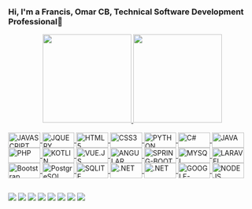 ### Hi, I'm a Francis, Omar CB, Technical Software Development Professional👋

<div align="center">
  <a href="https://github.com/0mar2090">
  <img height="180em" src="https://github-readme-stats.vercel.app/api?username=0mar2090&show_icons=true&theme=dark&include_all_commits=true&count_private=true"/>
  <img height="180em" src="https://github-readme-stats.vercel.app/api/top-langs/?username=0mar2090&layout=compact&langs_count=7&theme=dark"/>
</div>
<div style="display: inline_block"><br>
  <img align="center" alt="JAVASCRIPT" height="31" width="65" src="https://img.shields.io/badge/JavaScript-323330?style=for-the-badge&logo=javascript&logoColor=F7DF1E">
  <img align="center" alt="JQUERY" height="31" width="65" src="https://img.shields.io/badge/jQuery-0769AD?style=for-the-badge&logo=jquery&logoColor=white">
  <img align="center" alt="HTML5" height="31" width="65" src="https://img.shields.io/badge/HTML5-E34F26?style=for-the-badge&logo=html5&logoColor=white">
  <img align="center" alt="CSS3" height="31" width="65" src="https://img.shields.io/badge/CSS3-1572B6?style=for-the-badge&logo=css3&logoColor=white">
  <img align="center" alt="PYTHON" height="31" width="65" src="https://img.shields.io/badge/Python-14354C?style=for-the-badge&logo=python&logoColor=white">
  <img align="center" alt="C#" height="31" width="65" src="https://img.shields.io/badge/C%23-239120?style=for-the-badge&logo=c-sharp&logoColor=white">
  <img align="center" alt="JAVA" height="31" width="65" src="https://img.shields.io/badge/Java-ED8B00?style=for-the-badge&logo=java&logoColor=white">
  <img align="center" alt="PHP" height="31" width="65" src="https://img.shields.io/badge/PHP-777BB4?style=for-the-badge&logo=php&logoColor=white">
  <img align="center" alt="KOTLIN" height="31" width="65" src="https://img.shields.io/badge/Kotlin-0095D5?&style=for-the-badge&logo=kotlin&logoColor=white">
  <img align="center" alt="VUE.JS" height="31" width="65" src="https://img.shields.io/badge/Vue.js-35495E?style=for-the-badge&logo=vue.js&logoColor=4FC08D">
  <img align="center" alt="ANGULAR" height="31" width="65" src="https://img.shields.io/badge/Angular-DD0031?style=for-the-badge&logo=angular&logoColor=white">
  <img align="center" alt="SPRING-BOOT" height="31" width="65" src="https://img.shields.io/badge/Spring-6DB33F?style=for-the-badge&logo=spring&logoColor=white">
  <img align="center" alt="MYSQL" height="31" width="65" src="https://img.shields.io/badge/MySQL-00000F?style=for-the-badge&logo=mysql&logoColor=white">
  <img align="center" alt="LARAVEL" height="31" width="65" src="https://img.shields.io/badge/Laravel-FF2D20?style=for-the-badge&logo=laravel&logoColor=white">
  <img align="center" alt="Bootstrap" height="31" width="65" src="https://img.shields.io/badge/Bootstrap-563D7C?style=for-the-badge&logo=bootstrap&logoColor=white">
  <img align="center" alt="PostgreSQL" height="31" width="65" src="https://img.shields.io/badge/PostgreSQL-316192?style=for-the-badge&logo=postgresql&logoColor=white">
  <img align="center" alt="SQLITE" height="31" width="65" src="https://img.shields.io/badge/SQLite-07405E?style=for-the-badge&logo=sqlite&logoColor=white">
  <img align="center" alt=".NET" height="31" width="65" src="https://img.shields.io/badge/.NET-5C2D91?style=for-the-badge&logo=.net&logoColor=white">
  <img align="center" alt=".NET" height="31" width="65" src="https://img.shields.io/badge/React-20232A?style=for-the-badge&logo=react&logoColor=61DAFB">
  <img align="center" alt="GOOGLE-CLOUD" height="31" width="65" src="https://img.shields.io/badge/Google_Cloud-4285F4?style=for-the-badge&logo=google-cloud&logoColor=white">
  <img align="center" alt="NODEJS" height="31" width="65" src="https://img.shields.io/badge/Node.js-43853D?style=for-the-badge&logo=node.js&logoColor=white">

</div>
  
  ##
 
<div> 
  <a href="https://www.youtube.com/channel/UCuwBU7adX4lsXgDIeP15maQeRG" target="_blank"><img src="https://img.shields.io/badge/YouTube-FF0000?style=for-the-badge&logo=youtube&logoColor=white" target="_blank"></a>
   	<a href="https://blogprogrammersguides.blogspot.com/" target="_blank"><img src="https://img.shields.io/badge/Blogger-FF5722?style=for-the-badge&logo=blogger&logoColor=white" target="_blank"></a>
  <a href="https://instagram.com/0mar2090" target="_blank"><img src="https://img.shields.io/badge/-Instagram-%23E4405F?style=for-the-badge&logo=instagram&logoColor=white" target="_blank"></a>
 <a href="https://www.facebook.com/0mar2090" target="_blank"><img src="https://img.shields.io/badge/Facebook-1877F2?style=for-the-badge&logo=facebook&logoColor=white" target="_blank"></a> 
   <a href="https://twitter.com/0mar2090" target="_blank"><img src="https://img.shields.io/badge/Twitter-1DA1F2?style=for-the-badge&logo=twitter&logoColor=white" target="_blank"></a> 
    <a href="wa.link/idpifp" target="_blank"><img src="https://img.shields.io/badge/WhatsApp-25D366?style=for-the-badge&logo=whatsapp&logoColor=white" target="_blank"></a> 
  <a href = "mailto:franciscernabarzola@gmail.com"><img src="https://img.shields.io/badge/-Gmail-%23333?style=for-the-badge&logo=gmail&logoColor=white" target="_blank"></a>
  <a href="https://www.linkedin.com/in/0mar2090/" target="_blank"><img src="https://img.shields.io/badge/-LinkedIn-%230077B5?style=for-the-badge&logo=linkedin&logoColor=white" target="_blank"></a> 
</div>
